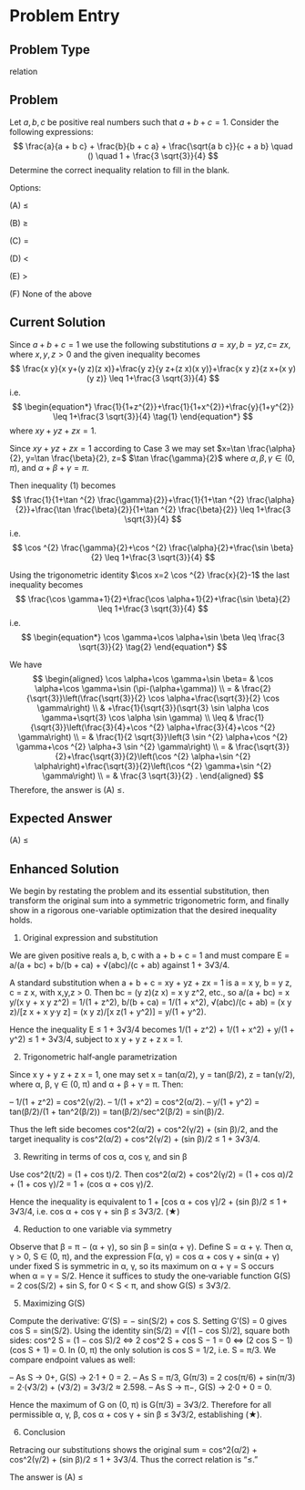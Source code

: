 # Problem Entry

## Problem Type
relation

## Problem
Let $a, b, c$ be positive real numbers such that $a + b + c = 1$. Consider the following expressions:
$$
\frac{a}{a + b c} + \frac{b}{b + c a} + \frac{\sqrt{a b c}}{c + a b} \quad () \quad 1 + \frac{3 \sqrt{3}}{4}
$$
Determine the correct inequality relation to fill in the blank.

Options:

(A) $\leq$ 

(B) $\geq$

(C) $=$ 

(D) $<$

(E) $>$

(F) None of the above

## Current Solution
Since $a+b+c=1$ we use the following substitutions $a=x y, b=y z, c=$ $z x$, where $x, y, z>0$ and the given inequality becomes
$$
\frac{x y}{x y+(y z)(z x)}+\frac{y z}{y z+(z x)(x y)}+\frac{x y z}{z x+(x y)(y z)} \leq 1+\frac{3 \sqrt{3}}{4}
$$
i.e.
$$
\begin{equation*}
\frac{1}{1+z^{2}}+\frac{1}{1+x^{2}}+\frac{y}{1+y^{2}} \leq 1+\frac{3 \sqrt{3}}{4} \tag{1}
\end{equation*}
$$
where $x y+y z+z x=1$.

Since $x y+y z+z x=1$ according to Case 3 we may set $x=\tan \frac{\alpha}{2}, y=\tan \frac{\beta}{2}, z=$ $\tan \frac{\gamma}{2}$ where $\alpha, \beta, \gamma \in(0, \pi)$, and $\alpha+\beta+\gamma=\pi$.

Then inequality (1) becomes
$$
\frac{1}{1+\tan ^{2} \frac{\gamma}{2}}+\frac{1}{1+\tan ^{2} \frac{\alpha}{2}}+\frac{\tan \frac{\beta}{2}}{1+\tan ^{2} \frac{\beta}{2}} \leq 1+\frac{3 \sqrt{3}}{4}
$$
i.e.
$$
\cos ^{2} \frac{\gamma}{2}+\cos ^{2} \frac{\alpha}{2}+\frac{\sin \beta}{2} \leq 1+\frac{3 \sqrt{3}}{4}
$$

Using the trigonometric identity $\cos x=2 \cos ^{2} \frac{x}{2}-1$ the last inequality becomes
$$
\frac{\cos \gamma+1}{2}+\frac{\cos \alpha+1}{2}+\frac{\sin \beta}{2} \leq 1+\frac{3 \sqrt{3}}{4}
$$
i.e.
$$
\begin{equation*}
\cos \gamma+\cos \alpha+\sin \beta \leq \frac{3 \sqrt{3}}{2} \tag{2}
\end{equation*}
$$

We have
$$
\begin{aligned}
\cos \alpha+\cos \gamma+\sin \beta= & \cos \alpha+\cos \gamma+\sin (\pi-(\alpha+\gamma)) \\
= & \frac{2}{\sqrt{3}}\left(\frac{\sqrt{3}}{2} \cos \alpha+\frac{\sqrt{3}}{2} \cos \gamma\right) \\
& +\frac{1}{\sqrt{3}}(\sqrt{3} \sin \alpha \cos \gamma+\sqrt{3} \cos \alpha \sin \gamma) \\
\leq & \frac{1}{\sqrt{3}}\left(\frac{3}{4}+\cos ^{2} \alpha+\frac{3}{4}+\cos ^{2} \gamma\right) \\
= & \frac{1}{2 \sqrt{3}}\left(3 \sin ^{2} \alpha+\cos ^{2} \gamma+\cos ^{2} \alpha+3 \sin ^{2} \gamma\right) \\
= & \frac{\sqrt{3}}{2}+\frac{\sqrt{3}}{2}\left(\cos ^{2} \alpha+\sin ^{2} \alpha\right)+\frac{\sqrt{3}}{2}\left(\cos ^{2} \gamma+\sin ^{2} \gamma\right) \\
= & \frac{3 \sqrt{3}}{2} .
\end{aligned}
$$ Therefore, the answer is (A) $\leq$.

## Expected Answer
(A) $\leq$

## Enhanced Solution
We begin by restating the problem and its essential substitution, then transform the original sum into a symmetric trigonometric form, and finally show in a rigorous one-variable optimization that the desired inequality holds.

1.  Original expression and substitution

   We are given positive reals a, b, c with a + b + c = 1 and must compare
   E  =  a/(a + bc)
      +  b/(b + ca)
      +  √(abc)/(c + ab)
   against 1 + 3√3/4.

   A standard substitution when a + b + c = xy + yz + zx = 1 is
     a = x y,
     b = y z,
     c = z x,
   with x,y,z > 0.  Then bc = (y z)(z x) = x y z^2, etc., so
     a/(a + bc) = x y/(x y + x y z^2) = 1/(1 + z^2),
     b/(b + ca) = 1/(1 + x^2),
     √(abc)/(c + ab) = (x y z)/[z x + x y·y z]
                       = (x y z)/[x z(1 + y^2)]
                       = y/(1 + y^2).

   Hence the inequality E ≤ 1 + 3√3/4 becomes
     1/(1 + z^2)  +  1/(1 + x^2)  +  y/(1 + y^2)
     ≤  1  +  3√3/4,
   subject to x y + y z + z x = 1.

2.  Trigonometric half‐angle parametrization

   Since x y + y z + z x = 1, one may set
     x = tan(α/2),
     y = tan(β/2),
     z = tan(γ/2),
   where α, β, γ ∈ (0, π) and α + β + γ = π.  Then:

   – 1/(1 + z^2) = cos^2(γ/2).
   – 1/(1 + x^2) = cos^2(α/2).
   – y/(1 + y^2)
     = tan(β/2)/(1 + tan^2(β/2))
     = tan(β/2)/sec^2(β/2)
     = sin(β)/2.

   Thus the left side becomes
     cos^2(α/2) + cos^2(γ/2) + (sin β)/2,
   and the target inequality is
     cos^2(α/2) + cos^2(γ/2) + (sin β)/2
     ≤ 1 + 3√3/4.

3.  Rewriting in terms of cos α, cos γ, and sin β

   Use cos^2(t/2) = (1 + cos t)/2.  Then
     cos^2(α/2) + cos^2(γ/2)
     = (1 + cos α)/2 + (1 + cos γ)/2
     = 1 + (cos α + cos γ)/2.

   Hence the inequality is equivalent to
     1 + [cos α + cos γ]/2  +  (sin β)/2
     ≤ 1 + 3√3/4,
   i.e.
     cos α + cos γ + sin β  ≤  3√3/2.           (★)

4.  Reduction to one variable via symmetry

   Observe that β = π − (α + γ), so sin β = sin(α + γ).  Define S = α + γ.  Then α, γ > 0, S ∈ (0, π), and the expression
     F(α, γ) = cos α + cos γ + sin(α + γ)
   under fixed S is symmetric in α, γ, so its maximum on α + γ = S occurs when α = γ = S/2.  Hence it suffices to study the one‐variable function
     G(S) = 2 cos(S/2) + sin S,
   for 0 < S < π, and show G(S) ≤ 3√3/2.

5.  Maximizing G(S)

   Compute the derivative:
     G′(S) = − sin(S/2) + cos S.
   Setting G′(S) = 0 gives
     cos S = sin(S/2).
   Using the identity sin(S/2) = √[(1 − cos S)/2], square both sides:
     cos^2 S = (1 − cos S)/2
     ⇔ 2 cos^2 S + cos S − 1 = 0
     ⇔ (2 cos S − 1)(cos S + 1) = 0.
   In (0, π) the only solution is cos S = 1/2, i.e. S = π/3.  We compare endpoint values as well:

   – As S → 0+, G(S) → 2·1 + 0 = 2.
   – As S = π/3, G(π/3) = 2 cos(π/6) + sin(π/3) = 2·(√3/2) + (√3/2) = 3√3/2 ≈ 2.598.
   – As S → π−, G(S) → 2·0 + 0 = 0.

   Hence the maximum of G on (0, π) is G(π/3) = 3√3/2.  Therefore for all permissible α, γ, β,
     cos α + cos γ + sin β  ≤  3√3/2,
   establishing (★).

6.  Conclusion

   Retracing our substitutions shows the original sum
     = cos^2(α/2) + cos^2(γ/2) + (sin β)/2
     ≤ 1 + 3√3/4.
   Thus the correct relation is “≤.”

The answer is (A) ≤
